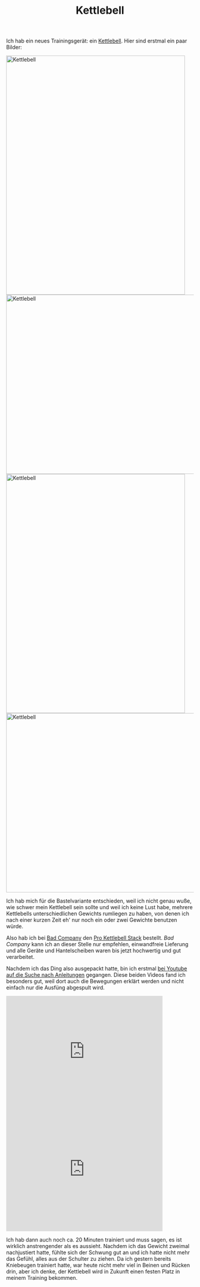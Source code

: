 ﻿---
layout: post
title: Kettlebell
---
Ich hab ein neues Trainingsgerät: ein [Kettlebell][0]. Hier sind erstmal ein paar
 Bilder:

<a href="http://www.flickr.com/photos/cringe/6431349825/" title="Kettlebell by cringe, on Flickr"><img src="http://farm8.staticflickr.com/7020/6431349825_d5b1e462f5_z.jpg" width="480" height="640" alt="Kettlebell"></a>
<a href="http://www.flickr.com/photos/cringe/6431345897/" title="Kettlebell by cringe, on Flickr"><img src="http://farm8.staticflickr.com/7028/6431345897_32353e682c_z.jpg" width="640" height="480" alt="Kettlebell"></a>
<a href="http://www.flickr.com/photos/cringe/6431341917/" title="Kettlebell by cringe, on Flickr"><img src="http://farm8.staticflickr.com/7018/6431341917_e9c6636f33_z.jpg" width="480" height="640" alt="Kettlebell"></a>
<a href="http://www.flickr.com/photos/cringe/6431338545/" title="Kettlebell by cringe, on Flickr"><img src="http://farm7.staticflickr.com/6222/6431338545_ddfd74009e_z.jpg" width="640" height="480" alt="Kettlebell"></a>

Ich hab mich für die Bastelvariante entschieden, weil ich nicht genau wuße, wie
 schwer mein Kettlebell sein sollte und weil ich keine Lust habe, mehrere Kettlebells 
 unterschiedlichen Gewichts rumliegen zu haben, von denen ich nach einer kurzen Zeit
 eh' nur noch ein oder zwei Gewichte benutzen würde.

Also hab ich bei [Bad Company][1] den [Pro Kettlebell Stack][2] bestellt. *Bad Company*
 kann ich an dieser Stelle nur empfehlen, einwandfreie Lieferung und alle Geräte und 
 Hantelscheiben waren bis jetzt hochwertig und gut verarbeitet.

Nachdem ich das Ding also ausgepackt hatte, bin ich erstmal [bei Youtube auf die 
Suche nach Anleitungen][3] gegangen. Diese beiden Videos fand ich besonders gut, 
weil dort auch die Bewegungen erklärt werden und nicht einfach nur die Ausfüng 
abgespult wird.

<iframe width="420" height="315" src="http://www.youtube.com/embed/emdIuL7LVLE" frameborder="0" allowfullscreen></iframe>

<iframe width="420" height="315" src="http://www.youtube.com/embed/Lw7RPbbHCJY" frameborder="0" allowfullscreen></iframe>

Ich hab dann auch noch ca. 20 Minuten trainiert und muss sagen, es ist wirklich
anstrengender als es aussieht. Nachdem ich das Gewicht zweimal nachjustiert hatte,
fühlte sich der Schwung gut an und ich hatte nicht mehr das Gefühl, alles aus der
Schulter zu ziehen. Da ich gestern bereits Kniebeugen trainiert hatte, war heute
nicht mehr viel in Beinen und Rücken drin, aber ich denke, der Kettlebell wird in
Zukunft einen festen Platz in meinem Training bekommen.

[0]: http://de.wikipedia.org/wiki/Kugelhantel
[1]: http://www.badcompany.biz/xt/
[2]: http://www.badcompany.biz/xt/product_info.php?info=p1242_Pro-Kettlebell-Stack-It-Kettlebells-Kugelhantel-Big.html
[3]: http://www.youtube.com/results?search_query=kettlebell+beginner